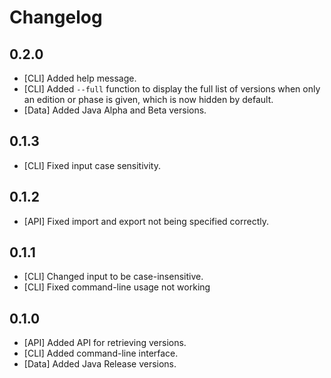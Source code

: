 # Changelog

## 0.2.0
- [CLI] Added help message.
- [CLI] Added `--full` function to display the full list of versions when only an edition or phase is given, which is now hidden by default.
- [Data] Added Java Alpha and Beta versions.

## 0.1.3
- [CLI] Fixed input case sensitivity.

## 0.1.2
- [API] Fixed import and export not being specified correctly.

## 0.1.1
- [CLI] Changed input to be case-insensitive.
- [CLI] Fixed command-line usage not working

## 0.1.0
- [API] Added API for retrieving versions.
- [CLI] Added command-line interface.
- [Data] Added Java Release versions.
